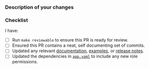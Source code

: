 <!--
Thank you for helping to improve Crossplane!

We strongly recommend you look through our contributor guide at https://git.io/fj2m9
if this is your first time opening a Crossplane pull request. You can find us in
https://slack.crossplane.io/messages/dev if you need any help contributing.
-->

### Description of your changes
<!--
Briefly describe what this pull request does. Be sure to direct your reviewers'
attention to anything that needs special consideration.

We love pull requests that resolve an open Crossplane issue. If yours does, you
can uncomment the below line to indicate which issue your PR fixes, for example
"Fixes #500":

Fixes #
-->

### Checklist
<!--
Please run through the below readiness checklist. The first two items are
relevant to every Crossplane pull request.
-->
I have:
- [ ] Run `make reviewable` to ensure this PR is ready for review.
- [ ] Ensured this PR contains a neat, self documenting set of commits.
- [ ] Updated any relevant [documentation], [examples], or [release notes].
- [ ] Updated the dependencies in [`app.yaml`] to include any new role permissions.

[documentation]: https://github.com/crossplaneio/crossplane/tree/master/docs
[examples]: https://github.com/crossplaneio/crossplane/tree/master/cluster/examples
[release notes]: https://github.com/crossplaneio/crossplane/tree/master/PendingReleaseNotes.md
[`app.yaml`]: https://github.com/crossplaneio/stack-azure/blob/master/config/stack/manifests/app.yaml